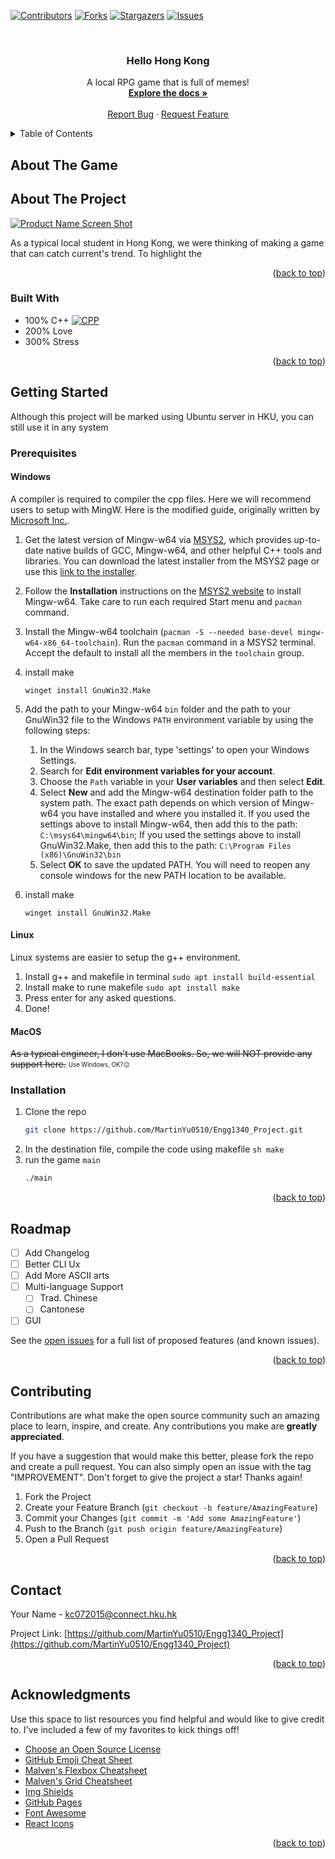 
<a name="readme-top"></a>




[![Contributors][contributors-shield]][contributors-url]
[![Forks][forks-shield]][forks-url]
[![Stargazers][stars-shield]][stars-url]
[![Issues][issues-shield]][issues-url]



<!-- PROJECT LOGO -->
<br />
<div align="center">

  <h3 align="center">Hello Hong Kong</h3>

  <p align="center">
    A local RPG game that is full of memes!
    <br />
    <a href="https://github.com/MartinYu0510/Engg1340_Project"><strong>Explore the docs »</strong></a>
    <br />
    <br />
    <a href="https://github.com/MartinYu0510/Engg1340_Project/issues">Report Bug</a>
    ·
    <a href="https://github.com/MartinYu0510/Engg1340_Project/issues">Request Feature</a>
  </p>
</div>



<!-- TABLE OF CONTENTS -->
<details>
  <summary>Table of Contents</summary>
  <ol>
  <li><a href="#about-the-game">About The Game</a></li>
    <li>
      <a href="#about-the-project">About The Project</a>
      <ul>
        <li><a href="#built-with">Built With</a></li>
      </ul>
    </li>
    <li>
      <a href="#getting-started">Getting Started</a>
      <ul>
        <li><a href="#prerequisites">Prerequisites</a></li>
        <ul>
        <li><a href="#windows">Windows</a></li>
        <li><a href="#linux">Linux</a></li>
        <li><a href="#macOS">macOS</a></li>
      </ul>
        <li><a href="#installation">Installation</a></li>
      </ul>
    </li>
    <li><a href="#roadmap">Roadmap</a></li>
    <li><a href="#contributing">Contributing</a></li>
    <li><a href="#contact">Contact</a></li>
    <li><a href="#acknowledgments">Acknowledgments</a></li>
  </ol>
</details>

<!-- ABOUT THE PROJECT -->
## About The Game


<!-- ABOUT THE PROJECT -->
## About The Project

[![Product Name Screen Shot][product-screenshot]](https://example.com)

As a typical local student in Hong Kong, we were thinking of making a game that can catch current's trend. To highlight the 


<p align="right">(<a href="#readme-top">back to top</a>)</p>



### Built With

- 100% C++ [![CPP][CPP.com]][cpp-url]
- 200% Love
- 300% Stress

<p align="right">(<a href="#readme-top">back to top</a>)</p>



<!-- GETTING STARTED -->
## Getting Started

Although this project will be marked using Ubuntu server in HKU, you can still use it in any system

### Prerequisites

<!-- WINDOWS -->
#### Windows
A compiler is required to compiler the cpp files. Here we will recommend users to setup with MingW. Here is the modified guide, originally written by [Microsoft Inc.](https://code.visualstudio.com/docs/cpp/config-mingw).

1.  Get the latest version of Mingw-w64 via  [MSYS2](https://www.msys2.org/), which provides up-to-date native builds of GCC, Mingw-w64, and other helpful C++ tools and libraries. You can download the latest installer from the MSYS2 page or use this  [link to the installer](https://github.com/msys2/msys2-installer/releases/download/2022-06-03/msys2-x86_64-20220603.exe).
2. Follow the  **Installation**  instructions on the  [MSYS2 website](https://www.msys2.org/)  to install Mingw-w64. Take care to run each required Start menu and  `pacman`  command.
3. Install the Mingw-w64 toolchain (`pacman -S --needed base-devel mingw-w64-x86_64-toolchain`). Run the  `pacman`  command in a MSYS2 terminal. Accept the default to install all the members in the  `toolchain`  group.
4. install make
	```pwsh
	winget install GnuWin32.Make
	```
5. Add the path to your Mingw-w64  `bin`  folder and the path to  your GnuWin32 file to the Windows  `PATH`  environment variable by using the following steps:

	1.  In the Windows search bar, type 'settings' to open your Windows Settings.
	2.  Search for  **Edit environment variables for your account**.
	3.  Choose the  `Path`  variable in your  **User variables**  and then select  **Edit**.
	4.  Select  **New**  and add the Mingw-w64 destination folder path to the system path. The exact path depends on which version of Mingw-w64 you have installed and where you installed it. If you used the settings above to install Mingw-w64, then add this to the path:  `C:\msys64\mingw64\bin`; If you used the settings above to install GnuWin32.Make, then add this to the path: `C:\Program Files (x86)\GnuWin32\bin`
	5.  Select  **OK**  to save the updated PATH. You will need to reopen any console windows for the new PATH location to be available.
6. install make
	```pwsh
	winget install GnuWin32.Make
	```

<!-- LINUX -->
#### Linux
Linux systems are easier to setup the g++ environment.
1. Install g++ and makefile in terminal
	```sudo apt install build-essential```
2. Install make to rune makefile
	```sudo apt install make```
2. Press enter for any asked questions.
3. Done!

<!-- MACOS -->
#### MacOS
~~As a typical engineer, I don't use MacBooks. So, we will NOT provide any support here.~~
<sub><sup>Use Windows, OK?😉</sup></sub>

### Installation

1. Clone the repo
   ```sh
   git clone https://github.com/MartinYu0510/Engg1340_Project.git
   ```
2. In the destination file, compile the code using makefile
	   ```sh
	   make
	   ```
3. run the game `main`
   ```sh
   ./main
   ```

<p align="right">(<a href="#readme-top">back to top</a>)</p>




<!-- ROADMAP -->
## Roadmap

- [ ] Add Changelog
- [ ] Better CLI Ux
- [ ] Add More ASCII arts
- [ ] Multi-language Support
    - [ ] Trad. Chinese
    - [ ] Cantonese
- [ ] GUI

See the [open issues](https://github.com/MartinYu0510/Engg1340_Project/issues) for a full list of proposed features (and known issues).

<p align="right">(<a href="#readme-top">back to top</a>)</p>



<!-- CONTRIBUTING -->
## Contributing

Contributions are what make the open source community such an amazing place to learn, inspire, and create. Any contributions you make are **greatly appreciated**.

If you have a suggestion that would make this better, please fork the repo and create a pull request. You can also simply open an issue with the tag "IMPROVEMENT".
Don't forget to give the project a star! Thanks again!

1. Fork the Project
2. Create your Feature Branch (`git checkout -b feature/AmazingFeature`)
3. Commit your Changes (`git commit -m 'Add some AmazingFeature'`)
4. Push to the Branch (`git push origin feature/AmazingFeature`)
5. Open a Pull Request

<p align="right">(<a href="#readme-top">back to top</a>)</p>



<!-- CONTACT -->
## Contact

Your Name - kc072015@connect.hku.hk

Project Link: [https://github.com/MartinYu0510/Engg1340_Project](https://github.com/MartinYu0510/Engg1340_Project)

<p align="right">(<a href="#readme-top">back to top</a>)</p>



<!-- ACKNOWLEDGMENTS -->
## Acknowledgments

Use this space to list resources you find helpful and would like to give credit to. I've included a few of my favorites to kick things off!

* [Choose an Open Source License](https://choosealicense.com)
* [GitHub Emoji Cheat Sheet](https://www.webpagefx.com/tools/emoji-cheat-sheet)
* [Malven's Flexbox Cheatsheet](https://flexbox.malven.co/)
* [Malven's Grid Cheatsheet](https://grid.malven.co/)
* [Img Shields](https://shields.io)
* [GitHub Pages](https://pages.github.com)
* [Font Awesome](https://fontawesome.com)
* [React Icons](https://react-icons.github.io/react-icons/search)

<p align="right">(<a href="#readme-top">back to top</a>)</p>



<!-- MARKDOWN LINKS & IMAGES -->
[contributors-shield]: https://img.shields.io/github/contributors/MartinYu0510/Engg1340_Project?style=for-the-badge
[contributors-url]: https://github.com/MartinYu0510/Engg1340_Project/graphs/contributors
[forks-shield]: https://img.shields.io/github/forks/MartinYu0510/Engg1340_Project?style=for-the-badge
[forks-url]: https://github.com/MartinYu0510/Engg1340_Project/network/members
[stars-shield]: https://img.shields.io/github/stars/MartinYu0510/Engg1340_Project?style=for-the-badge
[stars-url]: https://github.com/MartinYu0510/Engg1340_Project/stargazers
[issues-shield]: https://img.shields.io/github/issues/MartinYu0510/Engg1340_Project?style=for-the-badge
[issues-url]: https://github.com/MartinYu0510/Engg1340_Project/issues
[product-screenshot]: images/screenshot.png
[CPP.com]: https://img.shields.io/badge/-c++-black?logo=c%2B%2B&style=for-the-badge
[cpp-url]: https://isocpp.org/
